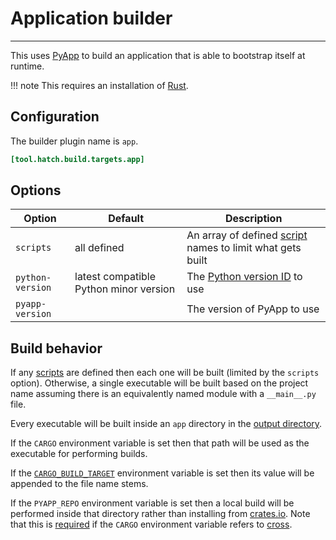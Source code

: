 # Application builder

-----

This uses [PyApp](https://github.com/ofek/pyapp) to build an application that is able to bootstrap itself at runtime.

!!! note
    This requires an installation of [Rust](https://www.rust-lang.org).

## Configuration

The builder plugin name is `app`.

```toml config-example
[tool.hatch.build.targets.app]
```

## Options

| Option | Default | Description |
| --- | --- | --- |
| `scripts` | all defined | An array of defined [script](../../config/metadata.md#cli) names to limit what gets built |
| `python-version` | latest compatible Python minor version | The [Python version ID](https://github.com/ofek/pyapp#known) to use |
| `pyapp-version` | | The version of PyApp to use |

## Build behavior

If any [scripts](../../config/metadata.md#cli) are defined then each one will be built (limited by the `scripts` option). Otherwise, a single executable will be built based on the project name assuming there is an equivalently named module with a `__main__.py` file.

Every executable will be built inside an `app` directory in the [output directory](../../config/build.md#output-directory).

If the `CARGO` environment variable is set then that path will be used as the executable for performing builds.

If the [`CARGO_BUILD_TARGET`](https://doc.rust-lang.org/cargo/reference/config.html#buildtarget) environment variable is set then its value will be appended to the file name stems.

If the `PYAPP_REPO` environment variable is set then a local build will be performed inside that directory rather than installing from [crates.io](https://crates.io). Note that this is [required](https://github.com/cross-rs/cross/issues/1215) if the `CARGO` environment variable refers to [cross](https://github.com/cross-rs/cross).
